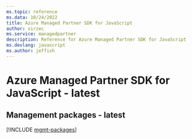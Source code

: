 ```yaml
---
ms.topic: reference
ms.data: 10/24/2022
title: Azure Managed Partner SDK for JavaScript
author: xirzec
ms.service: managedpartner
description: Reference for Azure Managed Partner SDK for JavaScript
ms.devlang: javascript
ms.author: jeffish
---
```

# Azure Managed Partner SDK for JavaScript - latest

## Management packages - latest
[!INCLUDE [mgmt-packages](managed-partner-mgmt-index.md)]
